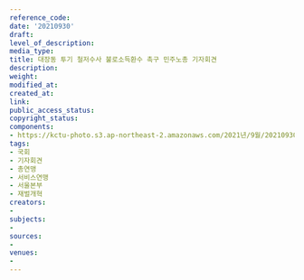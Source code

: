 ```yaml
---
reference_code: 
date: '20210930'
draft: 
level_of_description: 
media_type: 
title: 대장동 투기 철저수사 불로소득환수 촉구 민주노총 기자회견
description: 
weight: 
modified_at: 
created_at: 
link: 
public_access_status: 
copyright_status: 
components:
- https://kctu-photo.s3.ap-northeast-2.amazonaws.com/2021년/9월/20210930-대장동+투기+철저수사+불로소득환수+촉구+민주노총+기자회견_국회_기자회견_총연맹_서비스연맹_서울본부_재벌개혁/_1D27604.jpg
tags:
- 국회
- 기자회견
- 총연맹
- 서비스연맹
- 서울본부
- 재벌개혁
creators:
- 
subjects:
- 
sources:
- 
venues:
- 
---
```

